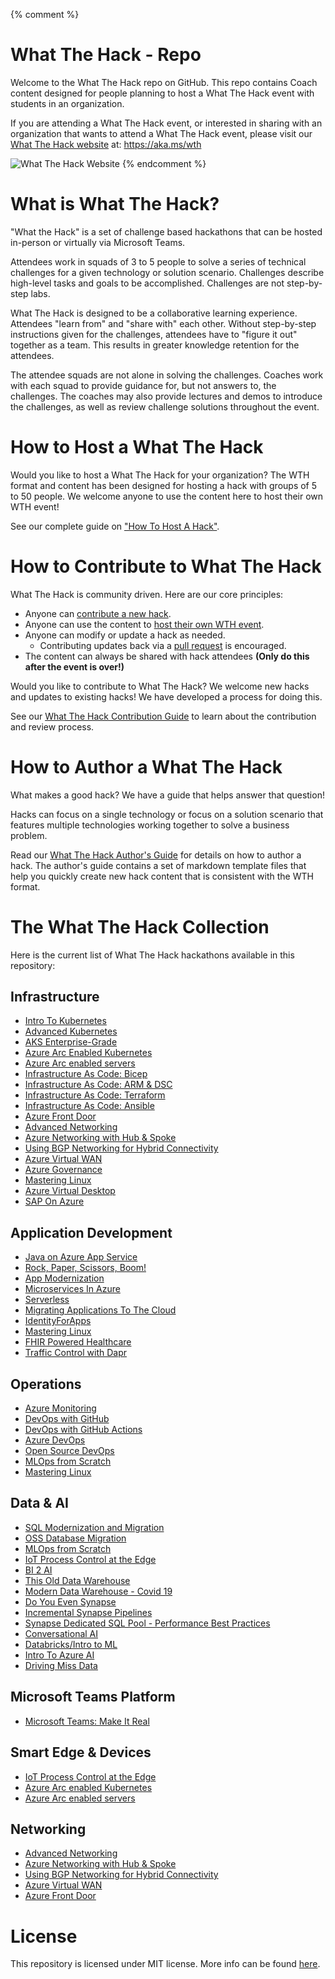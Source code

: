 {% comment %} 
# What The Hack - Repo

Welcome to the What The Hack repo on GitHub. This repo contains Coach content designed for people planning to host a What The Hack event with students in an organization. 

If you are attending a What The Hack event, or interested in sharing with an organization that wants to attend a What The Hack event, please visit our [What The Hack website](https://aka.ms/wth) at: https://aka.ms/wth 

![What The Hack Website](/assets/images/wth-logo.png)
{% endcomment %}

# What is What The Hack?

"What the Hack" is a set of challenge based hackathons that can be hosted in-person or virtually via Microsoft Teams.

Attendees work in squads of 3 to 5 people to solve a series of technical challenges for a given technology or solution scenario. Challenges describe high-level tasks and goals to be accomplished. Challenges are not step-by-step labs.

What The Hack is designed to be a collaborative learning experience.  Attendees "learn from" and "share with" each other. Without step-by-step instructions given for the challenges, attendees have to "figure it out" together as a team.  This results in greater knowledge retention for the attendees. 

The attendee squads are not alone in solving the challenges. Coaches work with each squad to provide guidance for, but not answers to, the challenges.  The coaches may also provide lectures and demos to introduce the challenges, as well as review challenge solutions throughout the event.

# How to Host a What The Hack

Would you like to host a What The Hack for your organization? The WTH format and content has been designed for hosting a hack with groups of 5 to 50 people. We welcome anyone to use the content here to host their own WTH event!

See our complete guide on ["How To Host A Hack"](/000-HowToHack/WTH-HowToHostAHack.md).

# How to Contribute to What The Hack

What The Hack is community driven. Here are our core principles:
- Anyone can [contribute a new hack](./CONTRIBUTING.md).
- Anyone can use the content to [host their own WTH event](./000-HowToHack/WTH-HowToHostAHack.md).
- Anyone can modify or update a hack as needed.
  - Contributing updates back via a [pull request](./CONTRIBUTING.md) is encouraged.
- The content can always be shared with hack attendees **(Only do this after the event is over!)**

Would you like to contribute to What The Hack?  We welcome new hacks and updates to existing hacks!  We have developed a process for doing this.  

See our [What The Hack Contribution Guide](./CONTRIBUTING.md) to learn about the contribution and review process.

# How to Author a What The Hack

What makes a good hack? We have a guide that helps answer that question!

Hacks can focus on a single technology or focus on a solution scenario that features multiple technologies working together to solve a business problem.

Read our [What The Hack Author's Guide](/000-HowToHack/WTH-HowToAuthorAHack.md) for details on how to author a hack. The author's guide contains a set of markdown template files that help you quickly create new hack content that is consistent with the WTH format.

# The What The Hack Collection

Here is the current list of What The Hack hackathons available in this repository:

## Infrastructure
- [Intro To Kubernetes](/001-IntroToKubernetes/README.md)
- [Advanced Kubernetes](/023-AdvancedKubernetes/README.md)
- [AKS Enterprise-Grade](/039-AKSEnterpriseGrade/README.md)
- [Azure Arc Enabled Kubernetes](/026-ArcEnabledKubernetes/readme.md)
- [Azure Arc enabled servers](/025-ArcEnabledServers/readme.md)
- [Infrastructure As Code: Bicep](/045-InfraAsCode-Bicep/README.md)
- [Infrastructure As Code: ARM & DSC](/011-InfraAsCode-ARM-DSC/readme.md)
- [Infrastructure As Code: Terraform](/012-InfraAsCode-Terraform/Student/readme.md)
- [Infrastructure As Code: Ansible](/013-InfraAsCode-Ansible/Student/readme.md)
- [Azure Front Door](/017-FrontDoor/README.md)
- [Advanced Networking](/028-AdvancedNetworking/README.md)
- [Azure Networking with Hub & Spoke](/035-HubAndSpoke/README.md)
- [Using BGP Networking for Hybrid Connectivity](/036-BGP/README.md)
- [Azure Virtual WAN](/041-VirtualWAN/README.md)
- [Azure Governance](/022-AzureGovernance/README.md)
- [Mastering Linux](/020-MasteringLinux/README.md)
- [Azure Virtual Desktop](/037-AzureVirtualDesktop/README.md)
- [SAP On Azure](/042-SAPOnAzure/README.md)

## Application Development
- [Java on Azure App Service](/040-JavaOnAppService/README.md)
- [Rock, Paper, Scissors, Boom!](/005-RockPaperScissorsBoom/README.md)
- [App Modernization](/006-AppModernization/README.md)
- [Microservices In Azure](/009-MicroservicesInAzure/README.md)
- [Serverless](/015-Serverless/README.md)
- [Migrating Applications To The Cloud](/016-AppMigration/README.md)
- [IdentityForApps](/021-IdentityForApps/README.md)
- [Mastering Linux](/020-MasteringLinux/README.md)
- [FHIR Powered Healthcare](/027-FHIRPoweredHealthcare/readme.md)
- [Traffic Control with Dapr](/047-TrafficControlWithDapr/README.md)

## Operations
- [Azure Monitoring](/007-AzureMonitoring/README.md)
- [DevOps with GitHub](/031-DevOpsWithGitHub/readme.md)
- [DevOps with GitHub Actions](/044-DevOpswithGitHubActions/README.md)
- [Azure DevOps](/010-AzureDevOps/readme.md)
- [Open Source DevOps](/014-OSSDevOps/readme.md)
- [MLOps from Scratch](/032-MLOpsFromScratch/README.md)
- [Mastering Linux](/020-MasteringLinux/README.md)

## Data & AI
- [SQL Modernization and Migration](/043-SQLModernization/README.md)
- [OSS Database Migration](/033-OSSDatabaseMigration/README.md)
- [MLOps from Scratch](/032-MLOpsFromScratch/README.md)
- [IoT Process Control at the Edge](/029-IoTEdge/README.md)
- [BI 2 AI](/018-BI2AI/README.md)
- [This Old Data Warehouse](/019-ThisOldDataWarehouse/README.md)
- [Modern Data Warehouse - Covid 19](/038-MDWCovid19/README.md)
- [Do You Even Synapse](/024-DoYouEvenSynapse/README.md)
- [Incremental Synapse Pipelines](/048-IncrementalSynapsePipelines/README.md)
- [Synapse Dedicated SQL Pool - Performance Best Practices](/049-SQLDedicatedPoolPerf/README.md)
- [Conversational AI](/030-ConversationalAI/README.md)
- [Databricks/Intro to ML](/008-DatabricksIntroML/README.md)
- [Intro To Azure AI](/002-IntroToAzureAI/README.md)
- [Driving Miss Data](/003-DrivingMissData/README.md)

## Microsoft Teams Platform
- [Microsoft Teams: Make It Real](/034-MicrosoftTeams-MakeItReal/README.md)

## Smart Edge & Devices

- [IoT Process Control at the Edge](/029-IoTEdge/README.md)
- [Azure Arc enabled Kubernetes](/026-ArcEnabledKubernetes/readme.md)
- [Azure Arc enabled servers](/025-ArcEnabledServers/readme.md)

## Networking
- [Advanced Networking](/028-AdvancedNetworking/README.md)
- [Azure Networking with Hub & Spoke](/035-HubAndSpoke/README.md)
- [Using BGP Networking for Hybrid Connectivity](/036-BGP/README.md)
- [Azure Virtual WAN](/041-VirtualWAN/README.md)
- [Azure Front Door](/017-FrontDoor/README.md)

# License
This repository is licensed under MIT license. More info can be found [here](https://github.com/Microsoft/WhatTheHack/blob/master/LICENSE).

